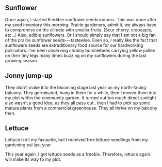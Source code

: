 ## Sunflower
Once again, I started 6 edible sunflower seeds indoors. This was done after my seed inventory this morning. Prairie gardeners, admit it, we always have to compromise on the climate with smaller fruits. (Sour cherry, crabapple, etc...) Also, edible sunflowers. Or I should simply say that I am not a big fan of the prairie sunflower seeds---tastewise. Even so, I really like the fact that sunflowers seeds are extraditionary food source for our hardworking pollinators. I've been observing chubby bumblebees carrying yellow pollen on their tiny legs many times buzzing on my sunflowers during the last growing season. 


## Jonny jump-up 
They didn't make it to the blooming stage last year on my north-facing balcony. They germinated, hung in there for a while, then I moved them into my plot within the community garden. It turned out too much direct sunlight also wasn't a good idea, as they all pass out.. then I had to pick up some mature plants from a commercial greenhouse. They all thrive on my balcony then. 


## Lettuce 
Lettuce isn't my favourite, but I received free lettuce seedlings from my gardening pal last year. 

This year again, I got lettuce seeds as a freebie. Therefore, lettuce again will make its way to my plot. 

